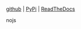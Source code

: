 
[github](https://github.com/eaybek/nojs/) | 
[PyPi](https://pypi.org/project/nojs/) | 
[ReadTheDocs](https://mvrt-nojs.readthedocs-hosted.com/en/latest/)  

nojs  


